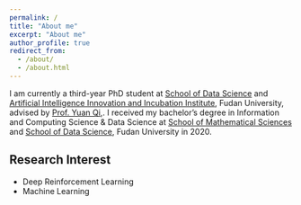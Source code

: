 ```yaml
---
permalink: /
title: "About me"
excerpt: "About me"
author_profile: true
redirect_from: 
  - /about/
  - /about.html
---
```



I am currently a third-year PhD student at [School of Data Science](https://sds.fudan.edu.cn/) and [Artificial Intelligence Innovation and Incubation Institute](https://ai3.fudan.edu.cn/), Fudan University, advised by [Prof. Yuan Qi,](https://ai3.fudan.edu.cn/info/1075/1394.htm). <!--I received my Master's degree in Department of Statistics from Columbia University, where I was fortunate enough to be advised by [Prof. Ming Yuan](https://www.columbia.edu/~my2550/index.html).--> I received my bachelor’s degree in Information and Computing Science & Data Science at [School of Mathematical Sciences](https://math.fudan.edu.cn) and [School of Data Science](https://sds.fudan.edu.cn), Fudan University in 2020.

## Research Interest
- Deep Reinforcement Learning
- Machine Learning
